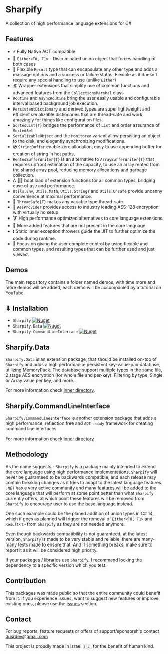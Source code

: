 # Sharpify

A collection of high performance language extensions for C#

## Features

* ⚡ Fully Native AOT compatible
* 🤷 `Either<T0, T1>` - Discriminated union object that forces handling of both cases
* 🦾 Flexible `Result` type that can encapsulate any other type and adds a massage options and a success or failure status. Flexible as it doesn't require any special handling to use (unlike `Either`)
* 🏄 Wrapper extensions that simplify use of common functions and advanced features from the `CollectionsMarshal` class
* `Routine` and `AsyncRoutine` bring the user easily usable and configurable interval based background job execution.
* `PersistentDictionary` and derived types are super lightweight and efficient serializable dictionaries that are thread-safe and work amazingly for things like configuration files.
* `SortedList{T}` bridges the performance of `List` and order assurance of `SortedSet`
* `SerializableObject` and the `Monitored` variant allow persisting an object to the disk, and elegantly synchronizing modifications.
* 💿 `StringBuffer` enable zero allocation, easy to use appending buffer for creation of string in hot paths.
* `RentedBufferWriter{T}` is an alternative to `ArrayBufferWriter{T}` that requires upfront estimation of the capacity, to use an array rented from the shared array pool, reducing memory allocations and garbage collection.
* A 🚣🏻 boat load of extension functions for all common types, bridging ease of use and performance.
* `Utils.Env`, `Utils.Math`, `Utils.Strings` and `Utils.Unsafe` provide uncanny convenience at maximal performance.
* 🧵 `ThreadSafe{T}` makes any variable type thread-safe
* 🔐 `AesProvider` provides access to industry leading AES-128 encryption with virtually no setup
* 🏋️ High performance optimized alternatives to core language extensions
* 🎁 More added features that are not present in the core language
* ❗ Static inner exception throwers guide the JIT to further optimize the code during runtime.
* 🫴 Focus on giving the user complete control by using flexible and common types, and resulting types that can be further used and just viewed.

## Demos

The main repository contains a folder named demos, with time more and more demos will be added, each demo will be accompanied by a tutorial on YouTube.

## ⬇ Installation

* `Sharpify` [![Nuget](https://img.shields.io/nuget/dt/Sharpify?label=Nuget%20Downloads)](https://www.nuget.org/packages/Sharpify/)
* `Sharpify.Data` [![Nuget](https://img.shields.io/nuget/dt/Sharpify.Data?label=Nuget%20Downloads)](https://www.nuget.org/packages/Sharpify.Data/)
* `Sharpify.CommandLineInterface` [![Nuget](https://img.shields.io/nuget/dt/Sharpify.CommandLineInterface?label=Nuget%20Downloads)](https://www.nuget.org/packages/Sharpify.CommandLineInterface/)

## Sharpify.Data

`Sharpify.Data` is an extension package, that should be installed on-top of `Sharpify` and adds a high performance persistent key-value-pair database, utilizing [MemoryPack](https://github.com/Cysharp/MemoryPack). The database support multiple types in the same file, 2 stage AES encryption (for whole file and per-key). Filtering by type, Single or Array value per key, and more...

For more information check [inner directory](Sharpify.Data/README.md).

## Sharpify.CommandLineInterface

`Sharpify.CommandLineInterface` is another extension package that adds a high performance, reflection free and `AOT-ready` framework for creating command line interfaces

For more information check [inner directory](Sharpify.CommandLineInterface/README.md)

## Methodology

As the name suggests - `Sharpify` is a package mainly intended to extend the core language using high performance implementations. `Sharpify` will never be guaranteed to be backwards compatible, and each release may contain breaking changes as it tries to adapt to the latest language features. `.NET` has a very active community and many features will be added to the core language that will perform at some point better than what `Sharpify` currently offers, at which point these features will be removed from `Sharpify` to encourage user to use the base language instead.

One such example could be the planed addition of union types in C# 14, which if goes as planned will trigger the removal of `Either<T0, T1>` and `Result<T>` from `Sharpify` as they are not needed anymore.

Even though backwards compatibility is not guaranteed, at the latest version, `Sharpify` is made to be very stable and reliable, there are many-many tests made to ensure that. And if something breaks, make sure to report it as it will be considered high priority.

If your packages / libraries use `Sharpify`, I recommend locking the dependency to a specific version which you test.

## Contribution

This packages was made public so that the entire community could benefit from it. If you experience issues, want to suggest new features or improve existing ones, please use the [issues](https://github.com/dusrdev/Sharpify/issues) section.

## Contact

For bug reports, feature requests or offers of support/sponsorship contact <dusrdev@gmail.com>

This project is proudly made in Israel 🇮🇱, for the benefit of human kind.
